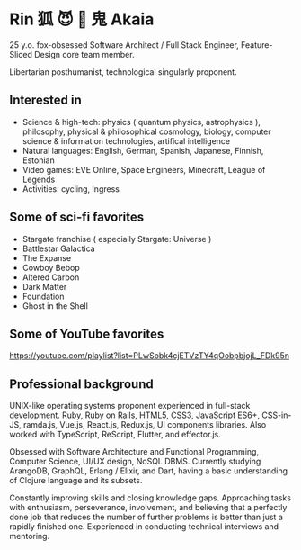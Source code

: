 # Rin 狐 😈 🦊 鬼 Akaia

25 y.o. fox-obsessed Software Architect / Full Stack Engineer, Feature-Sliced Design core team member.

Libertarian posthumanist, technological singularly proponent.

## Interested in

- Science & high-tech: physics ( quantum physics, astrophysics ), philosophy, physical & philosophical cosmology, biology, computer science & information technologies, artifical intelligence
- Natural languages: English, German, Spanish, Japanese, Finnish, Estonian
- Video games: EVE Online, Space Engineers, Minecraft, League of Legends
- Activities: cycling, Ingress

## Some of sci-fi favorites

- Stargate franchise ( especially Stargate: Universe )
- Battlestar Galactica
- The Expanse
- Cowboy Bebop
- Altered Carbon
- Dark Matter
- Foundation
- Ghost in the Shell

## Some of YouTube favorites

https://youtube.com/playlist?list=PLwSobk4cjETVzTY4qOobpbjojL_FDk95n

## Professional background

UNIX-like operating systems proponent experienced in full-stack development. Ruby, Ruby on Rails, HTML5, CSS3, JavaScript ES6+, CSS-in-JS, ramda.js, Vue.js, React.js, Redux.js, UI components libraries. Also worked with TypeScript, ReScript, Flutter, and effector.js.

Obsessed with Software Architecture and Functional Programming, Computer Science, UI/UX design, NoSQL DBMS. Currently studying ArangoDB, GraphQL, Erlang / Elixir, and Dart, having a basic understanding of Clojure language and its subsets.

Constantly improving skills and closing knowledge gaps. Approaching tasks with enthusiasm, perseverance, involvement, and believing that a perfectly done job that reduces the number of further problems is better than just a rapidly finished one. Experienced in conducting technical interviews and mentoring.
